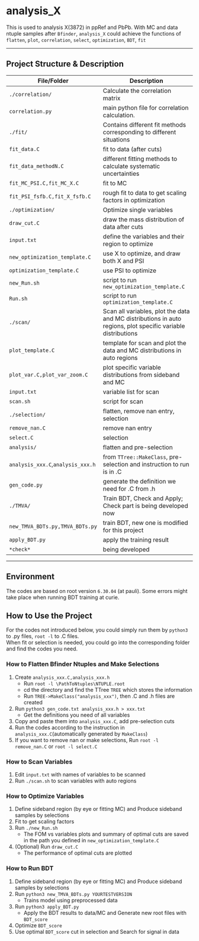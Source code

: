 # analysis_X

This is used to analysis X(3872) in ppRef and PbPb. With MC and data ntuple samples after `Bfinder`, `analysis_X`
could achieve the functions of `flatten`, `plot`, `correlation`, `select`, `optimization`, `BDT`, `fit`

---
## Project Structure & Description


| File/Folder             | Description                                                  |
|-------------------------|--------------------------------------------------------------|
| `./correlation/` | Calculate the correlation matrix |
| `correlation.py` | main python file for correlation calculation. |
| `./fit/` | Contains different fit methods corresponding to different situations |
| `fit_data.C` | fit to data (after cuts) |
| `fit_data_methodN.C` | different fitting methods to calculate systematic uncertainties |
| `fit_MC_PSI.C,fit_MC_X.C` | fit to MC |
| `fit_PSI_fsfb.C,fit_X_fsfb.C` | rough fit to data to get scaling factors in optimization|
| `./optimization/` | Optimize single variables |
| `draw_cut.C` | draw the mass distribution of data after cuts |
| `input.txt` | define the variables and their region to optimize |
| `new_optimization_template.C` | use X to optimize, and draw both X and PSI |
| `optimization_template.C` | use PSI to optimize |
| `new_Run.sh` | script to run `new_optimization_template.C` |
| `Run.sh` | script to run `optimization_template.C` |
| `./scan/` | Scan all variables, plot the data and MC distributions in auto regions, plot specific variable distributions |
| `plot_template.C` | template for scan and plot the data and MC distributions in auto regions |
| `plot_var.C,plot_var_zoom.C` | plot specific variable distributions from sideband and MC |
| `input.txt` | variable list for scan |
| `scan.sh` | script for scan |
| `./selection/` | flatten, remove nan entry, selection |
| `remove_nan.C` | remove nan entry |
| `select.C` | selection |
| `analysis/` | flatten and pre-selection |
| `analysis_xxx.C`,`analysis_xxx.h` | from `TTree::MakeClass`, pre-selection and instruction to run is in .C |
| `gen_code.py` | generate the definition we need for .C from .h |
| `./TMVA/` | Train BDT, Check and Apply; Check part is being developed now |
| `new_TMVA_BDTs.py,TMVA_BDTs.py` | train BDT, new one is modified for this project |
| `apply_BDT.py` | apply the training result |
| `*check*` | being developed |

---

## Environment
The codes are based on root version `6.30.04` (at pauli). Some errors might take place when running BDT training at curie.

## How to Use the Project
For the codes not introduced below, you could simply run them by `python3` to .py files, `root -l` to .C files.  
When fit or selection is needed, you could go into the corresponding folder and find the codes you need.

### How to Flatten Bfinder Ntuples and Make Selections
1. Create `analysis_xxx.C,analysis_xxx.h`
    - Run `root -l \PathToNtuples\NTUPLE.root`
    - cd the directory and find the TTree `TREE` which stores the information
    - Run `TREE->MakeClass("analysis_xxx")`, then .C and .h files are created
2. Run `python3 gen_code.txt analysis_xxx.h > xxx.txt`
    - Get the definitions you need of all variables
3. Copy and paste them into `analysis_xxx.C`, add pre-selection cuts
4. Run the codes according to the instruction in `analysis_xxx.C`(automatically generated by `MakeClass`)
5. If you want to remove nan or make selections, Run `root -l remove_nan.C` or `root -l select.C`

### How to Scan Variables
1. Edit `input.txt` with names of variables to be scanned
2. Run `./scan.sh` to scan variables with auto regions

### How to Optimize Variables
1. Define sideband region (by eye or fitting MC) and Produce sideband samples by selections
2. Fit to get scaling factors
3. Run `./new_Run.sh`
    - The FOM vs variables plots and summary of optimal cuts are saved in the path you defined in `new_optimization_template.C`
4. (Optional) Run `draw_cut.C`
    - The performance of optimal cuts are plotted

### How to Run BDT

1. Define sideband region (by eye or fitting MC) and Produce sideband samples by selections
2. Run `python3 new_TMVA_BDTs.py YOURTESTVERSION`
    - Trains model using preprocessed data
3. Run `python3 apply_BDT.py`
    - Apply the BDT results to data/MC and Generate new root files with `BDT_score`
4. Optimize `BDT_score`
5. Use optimal `BDT_score` cut in selection and Search for signal in data

